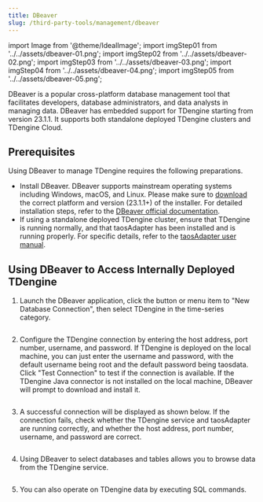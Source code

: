 ```yaml
---
title: DBeaver
slug: /third-party-tools/management/dbeaver
---
```


import Image from '@theme/IdealImage';
import imgStep01 from '../../assets/dbeaver-01.png';
import imgStep02 from '../../assets/dbeaver-02.png';
import imgStep03 from '../../assets/dbeaver-03.png';
import imgStep04 from '../../assets/dbeaver-04.png';
import imgStep05 from '../../assets/dbeaver-05.png';

DBeaver is a popular cross-platform database management tool that facilitates developers, database administrators, and data analysts in managing data. DBeaver has embedded support for TDengine starting from version 23.1.1. It supports both standalone deployed TDengine clusters and TDengine Cloud.

## Prerequisites

Using DBeaver to manage TDengine requires the following preparations.

- Install DBeaver. DBeaver supports mainstream operating systems including Windows, macOS, and Linux. Please make sure to [download](https://dbeaver.io/download/) the correct platform and version (23.1.1+) of the installer. For detailed installation steps, refer to the [DBeaver official documentation](https://github.com/dbeaver/dbeaver/wiki/Installation).
- If using a standalone deployed TDengine cluster, ensure that TDengine is running normally, and that taosAdapter has been installed and is running properly. For specific details, refer to the [taosAdapter user manual](../../../tdengine-reference/components/taosadapter).

## Using DBeaver to Access Internally Deployed TDengine

1. Launch the DBeaver application, click the button or menu item to "New Database Connection", then select TDengine in the time-series category.

   <figure>
   <Image img={imgStep01} alt=""/>
   </figure>

2. Configure the TDengine connection by entering the host address, port number, username, and password. If TDengine is deployed on the local machine, you can just enter the username and password, with the default username being root and the default password being taosdata. Click "Test Connection" to test if the connection is available. If the TDengine Java
 connector is not installed on the local machine, DBeaver will prompt to download and install it.

   <figure>
   <Image img={imgStep02} alt=""/>
   </figure>

3. A successful connection will be displayed as shown below. If the connection fails, check whether the TDengine service and taosAdapter are running correctly, and whether the host address, port number, username, and password are correct.

   <figure>
   <Image img={imgStep03} alt=""/>
   </figure>

4. Using DBeaver to select databases and tables allows you to browse data from the TDengine service.

   <figure>
   <Image img={imgStep04} alt=""/>
   </figure>

5. You can also operate on TDengine data by executing SQL commands.

   <figure>
   <Image img={imgStep05} alt=""/>
   </figure>
